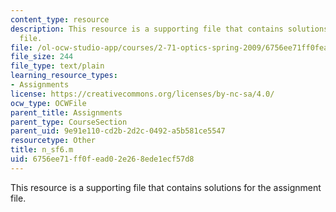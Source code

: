 ```yaml
---
content_type: resource
description: This resource is a supporting file that contains solutions for the assignment
  file.
file: /ol-ocw-studio-app/courses/2-71-optics-spring-2009/6756ee71ff0fead02e268ede1ecf57d8_n_sf6.m
file_size: 244
file_type: text/plain
learning_resource_types:
- Assignments
license: https://creativecommons.org/licenses/by-nc-sa/4.0/
ocw_type: OCWFile
parent_title: Assignments
parent_type: CourseSection
parent_uid: 9e91e110-cd2b-2d2c-0492-a5b581ce5547
resourcetype: Other
title: n_sf6.m
uid: 6756ee71-ff0f-ead0-2e26-8ede1ecf57d8
---
```

This resource is a supporting file that contains solutions for the assignment file.